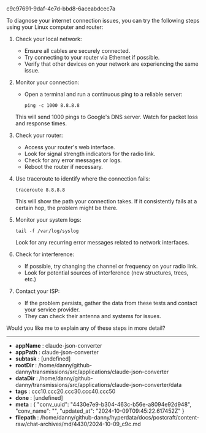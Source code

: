 # [](https://claude.ai/chat/4430e7e9-b304-463c-b56e-a8094e92d948)

c9c97691-9daf-4e7d-bbd8-6aceabdcec7a

 To diagnose your internet connection issues, you can try the following steps using your Linux computer and router:

1. Check your local network:
   - Ensure all cables are securely connected.
   - Try connecting to your router via Ethernet if possible.
   - Verify that other devices on your network are experiencing the same issue.

2. Monitor your connection:
   - Open a terminal and run a continuous ping to a reliable server:
     ```
     ping -c 1000 8.8.8.8
     ```
   This will send 1000 pings to Google's DNS server. Watch for packet loss and response times.

3. Check your router:
   - Access your router's web interface.
   - Look for signal strength indicators for the radio link.
   - Check for any error messages or logs.
   - Reboot the router if necessary.

4. Use traceroute to identify where the connection fails:
   ```
   traceroute 8.8.8.8
   ```
   This will show the path your connection takes. If it consistently fails at a certain hop, the problem might be there.

5. Monitor your system logs:
   ```
   tail -f /var/log/syslog
   ```
   Look for any recurring error messages related to network interfaces.

6. Check for interference:
   - If possible, try changing the channel or frequency on your radio link.
   - Look for potential sources of interference (new structures, trees, etc.)

7. Contact your ISP:
   - If the problem persists, gather the data from these tests and contact your service provider.
   - They can check their antenna and systems for issues.

Would you like me to explain any of these steps in more detail?

---

* **appName** : claude-json-converter
* **appPath** : claude-json-converter
* **subtask** : [undefined]
* **rootDir** : /home/danny/github-danny/transmissions/src/applications/claude-json-converter
* **dataDir** : /home/danny/github-danny/transmissions/src/applications/claude-json-converter/data
* **tags** : ccc10.ccc20.ccc30.ccc40.ccc50
* **done** : [undefined]
* **meta** : {
  "conv_uuid": "4430e7e9-b304-463c-b56e-a8094e92d948",
  "conv_name": "",
  "updated_at": "2024-10-09T09:45:22.617452Z"
}
* **filepath** : /home/danny/github-danny/hyperdata/docs/postcraft/content-raw/chat-archives/md/4430/2024-10-09_c9c.md
